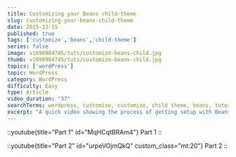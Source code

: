 ```yaml
---
title: Customizing your Beans child-theme
slug: customizing-your-beans-child-theme
date: 2015-12-15
published: true
tags: ['customize','beans','child-theme']
series: false
image: v1690984745/tuts/customize-beans-child.jpg
thumb: v1690984745/tuts/customize-beans-child.jpg
topics: ['wordPress']
topic: WordPress
category: WordPress
difficulty: Easy
type: Article
video_duration: "37"
searchTerms: wordpress, customise, customize, child theme, beans, tutorials, tuts, tutorial
excerpt: "A quick video showing the process of getting setup with Beans, a child-theme and the Child-Theme Modifications for Beans plugin."
---
```


::youtube{title="Part 1" id="MqHCqtBRAm4"}
Part 1
::

::youtube{title="Part 2" id="urpeVOjmQkQ" custom_class="mt:20"}
Part 2
::